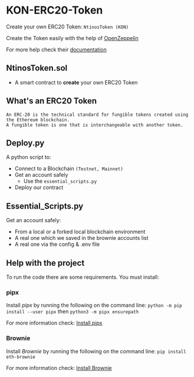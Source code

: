 # KON-ERC20-Token
Create your own ERC20 Token: `NtinosToken (KON)`

Create the Token easily with the help of <a href="https://github.com/OpenZeppelin/openzeppelin-contracts/tree/master/contracts/token/ERC20">OpenZeppelin</a>

For more help check their <a href="https://docs.openzeppelin.com/contracts/4.x/erc20">documentation</a>

## NtinosToken.sol

- A smart contract to __create__ your own ERC20 Token

## What's an ERC20 Token

``` 
An ERC-20 is the technical standard for fungible tokens created using the Ethereum blockchain. 
A fungible token is one that is interchangeable with another token. 
```

## Deploy.py
A python script to: 
 - Connect to a Blockchain `(Testnet, Mainnet)`
 - Get an account safely
   - Use the `essential_scripts.py`
 - Deploy our contract

## Essential_Scripts.py
Get an account safely:
 - From a local or a forked local blockchain environment
 - A real one which we saved in the brownie accounts list
 - A real one via the config & .env file

## Help with the project
To run the code there are some requirements. You must install: 

### pipx 
Install _pipx_ by running the following on the command line: `python -m pip install --user pipx` then `python3 -m pipx ensurepath`

For more information check: <a href="https://pypa.github.io/pipx/">Install pipx</a>

### Brownie
Install _Brownie_ by running the following on the command line: `pip install eth-brownie`

For more information check: <a href="https://pypi.org/project/eth-brownie/">Install Brownie</a>
